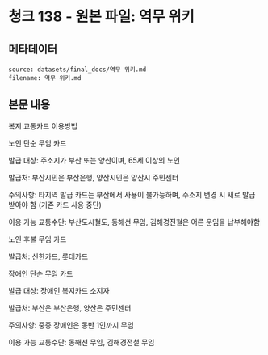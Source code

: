 # 청크 138 - 원본 파일: 역무 위키

## 메타데이터

```
source: datasets/final_docs/역무 위키.md
filename: 역무 위키.md
```

## 본문 내용

복지 교통카드 이용방법

노인 단순 무임 카드

발급 대상: 주소지가 부산 또는 양산이며, 65세 이상의 노인

발급처: 부산시민은 부산은행, 양산시민은 양산시 주민센터

주의사항: 타지역 발급 카드는 부산에서 사용이 불가능하며, 주소지 변경 시 새로 발급 받아야 함 (기존 카드 사용 중단)

이용 가능 교통수단: 부산도시철도, 동해선 무임, 김해경전철은 어른 운임을 납부해야함

노인 후불 무임 카드

발급처: 신한카드, 롯데카드

장애인 단순 무임 카드

발급 대상: 장애인 복지카드 소지자

발급처: 부산은 부산은행, 양산은 주민센터

주의사항: 중증 장애인은 동반 1인까지 무임

이용 가능 교통수단: 동해선 무임, 김해경전철 무임